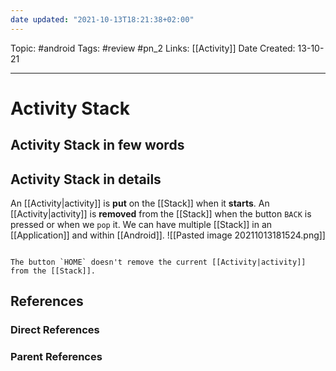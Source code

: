 ```yaml
---
date updated: "2021-10-13T18:21:38+02:00"
---
```


Topic: #android
Tags: #review #pn_2
Links: [[Activity]]
Date Created: 13-10-21

---

# Activity Stack

## Activity Stack in few words

## Activity Stack in details

An [[Activity|activity]] is **put** on the [[Stack]] when it **starts**.
An [[Activity|activity]] is **removed** from the [[Stack]] when the button `BACK` is pressed or when we `pop` it.
We can have multiple [[Stack]] in an [[Application]] and within [[Android]].
![[Pasted image 20211013181524.png]]

```ad-info

The button `HOME` doesn't remove the current [[Activity|activity]] from the [[Stack]].

```

## References

### Direct References

### Parent References

